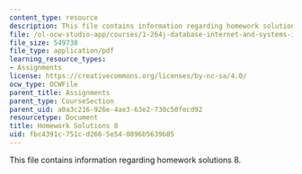 ```yaml
---
content_type: resource
description: This file contains information regarding homework solutions 8.
file: /ol-ocw-studio-app/courses/1-264j-database-internet-and-systems-integration-technologies-fall-2013/fbc4391c751cd2665e540896b5639b85_MIT1_264JF13_HW8_sol.pdf
file_size: 549738
file_type: application/pdf
learning_resource_types:
- Assignments
license: https://creativecommons.org/licenses/by-nc-sa/4.0/
ocw_type: OCWFile
parent_title: Assignments
parent_type: CourseSection
parent_uid: a0a3c216-926e-4ae3-63e2-730c50fecd92
resourcetype: Document
title: Homework Solutions 8
uid: fbc4391c-751c-d266-5e54-0896b5639b85
---
```

This file contains information regarding homework solutions 8.